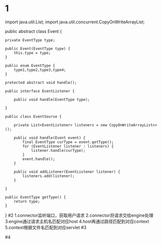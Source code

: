 # 1
import java.util.List;
import java.util.concurrent.CopyOnWriteArrayList;

public abstract class Event {
	
	private EventType type;
	
	public Event(EventType type) {
		this.type = type;
	}
	
	public enum EventType {
		type1,type2,type3,type4;
	}
	
	protected abstract void handle();
	
	public interface EventListener {
		
		public void handle(EventType type);
		
	}
	
	public class EventSourse {
		
		private List<EventListener> listeners = new CopyOnWriteArrayList<>();
		
		public void handle(Event event) {
			final EventType curType = event.getType();
			for (EventListener listener : listeners) {
				listener.handle(curType);
			}
			event.handle();
		}
		
		public void addListener(EventListener listener) {
			listeners.add(listener);
		}
		
	}

	public EventType getType() {
		return type;
	}

}
#2
1.connector监听端口，获取用户请求
2.connector将请求交给engine处理
3.engine通过请求主机名匹配对应host
4.host再通过路径匹配到对应context
5.context根据文件名匹配到对应servlet
#3

#4

